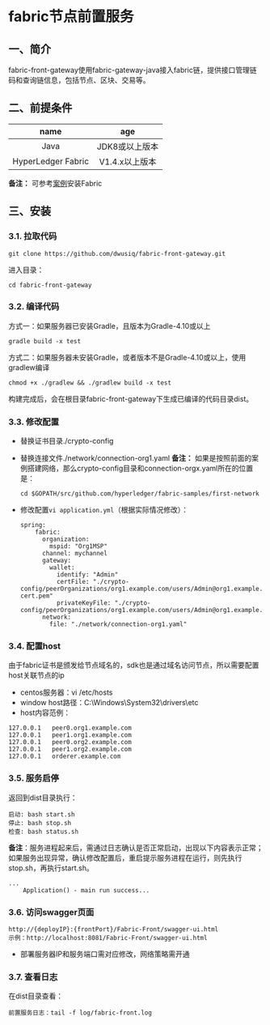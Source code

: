 # fabric节点前置服务
## 一、简介
fabric-front-gateway使用fabric-gateway-java接入fabric链，提供接口管理链码和查询链信息，包括节点、区块、交易等。

## 二、前提条件

| name | age |
|:----:|:----:|
| Java | JDK8或以上版本 |
| HyperLedger Fabric | V1.4.x以上版本 |

**备注：** 可参考[案例](./FABRIC_INSTALL.md )安装Fabric

## 三、安装
### 3.1. 拉取代码

```
git clone https://github.com/dwusiq/fabric-front-gateway.git
```

进入目录：

```
cd fabric-front-gateway
```

### 3.2. 编译代码

方式一：如果服务器已安装Gradle，且版本为Gradle-4.10或以上

```shell
gradle build -x test
```

方式二：如果服务器未安装Gradle，或者版本不是Gradle-4.10或以上，使用gradlew编译

```shell
chmod +x ./gradlew && ./gradlew build -x test
```

构建完成后，会在根目录fabric-front-gateway下生成已编译的代码目录dist。

### 3.3. 修改配置
* 替换证书目录./crypto-config
* 替换连接文件./network/connection-org1.yaml
  **备注：** 如果是按照前面的案例搭建网络，那么crypto-config目录和connection-orgx.yaml所在的位置是：
  ```shell
  cd $GOPATH/src/github.com/hyperledger/fabric-samples/first-network
  ```
* 修改配置`vi application.yml`（根据实际情况修改）：

  ```
  spring:
      fabric:
        organization:
          mspid: "Org1MSP"
        channel: mychannel
        gateway:
          wallet:
            identify: "Admin"
            certFile: "./crypto-config/peerOrganizations/org1.example.com/users/Admin@org1.example.com/msp/signcerts/Admin@org1.example.com-cert.pem"
            privateKeyFile: "./crypto-config/peerOrganizations/org1.example.com/users/Admin@org1.example.com/msp/keystore/25de627907d35aae2c59b5ee131b4a328212437059029059a3d35a3c16722ffc_sk"
        network:
          file: "./network/connection-org1.yaml"
  ```


### 3.4. 配置host
由于fabric证书是颁发给节点域名的，sdk也是通过域名访问节点，所以需要配置host关联节点的ip
* centos服务器：vi /etc/hosts
* window host路径：C:\Windows\System32\drivers\etc
* host内容范例：
```
127.0.0.1   peer0.org1.example.com
127.0.0.1   peer1.org1.example.com
127.0.0.1   peer0.org2.example.com
127.0.0.1   peer1.org2.example.com
127.0.0.1   orderer.example.com
```

### 3.5. 服务启停

返回到dist目录执行：
```shell
启动: bash start.sh
停止: bash stop.sh
检查: bash status.sh
```
**备注**：服务进程起来后，需通过日志确认是否正常启动，出现以下内容表示正常；如果服务出现异常，确认修改配置后，重启提示服务进程在运行，则先执行stop.sh，再执行start.sh。

```
...
	Application() - main run success...
```

### 3.6. 访问swagger页面

```
http://{deployIP}:{frontPort}/Fabric-Front/swagger-ui.html
示例：http://localhost:8081/Fabric-Front/swagger-ui.html
```

- 部署服务器IP和服务端口需对应修改，网络策略需开通


### 3.7. 查看日志

在dist目录查看：

```
前置服务日志：tail -f log/fabric-front.log
```